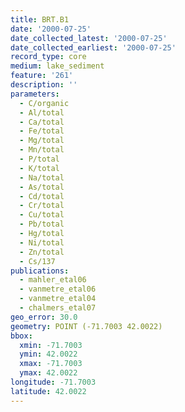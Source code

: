 ```yaml
---
title: BRT.B1
date: '2000-07-25'
date_collected_latest: '2000-07-25'
date_collected_earliest: '2000-07-25'
record_type: core
medium: lake_sediment
feature: '261'
description: ''
parameters:
  - C/organic
  - Al/total
  - Ca/total
  - Fe/total
  - Mg/total
  - Mn/total
  - P/total
  - K/total
  - Na/total
  - As/total
  - Cd/total
  - Cr/total
  - Cu/total
  - Pb/total
  - Hg/total
  - Ni/total
  - Zn/total
  - Cs/137
publications:
  - mahler_etal06
  - vanmetre_etal06
  - vanmetre_etal04
  - chalmers_etal07
geo_error: 30.0
geometry: POINT (-71.7003 42.0022)
bbox:
  xmin: -71.7003
  ymin: 42.0022
  xmax: -71.7003
  ymax: 42.0022
longitude: -71.7003
latitude: 42.0022
---
```

